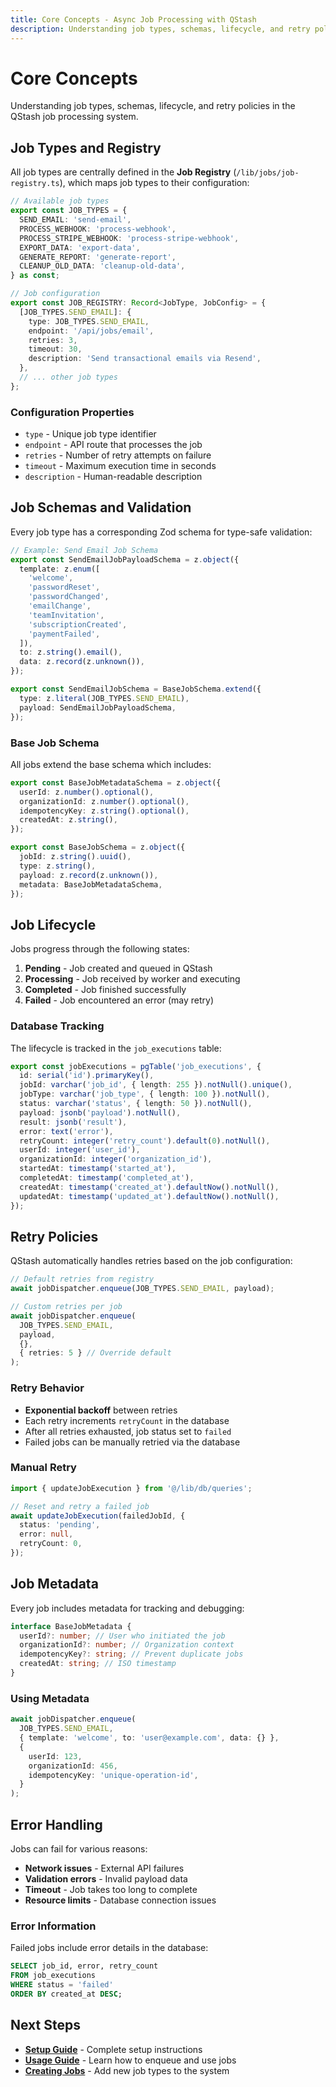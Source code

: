 ```yaml
---
title: Core Concepts - Async Job Processing with QStash
description: Understanding job types, schemas, lifecycle, and retry policies in the QStash job processing system
---
```


# Core Concepts

Understanding job types, schemas, lifecycle, and retry policies in the QStash job processing system.

## Job Types and Registry

All job types are centrally defined in the **Job Registry** (`/lib/jobs/job-registry.ts`), which maps job types to their configuration:

```typescript
// Available job types
export const JOB_TYPES = {
  SEND_EMAIL: 'send-email',
  PROCESS_WEBHOOK: 'process-webhook',
  PROCESS_STRIPE_WEBHOOK: 'process-stripe-webhook',
  EXPORT_DATA: 'export-data',
  GENERATE_REPORT: 'generate-report',
  CLEANUP_OLD_DATA: 'cleanup-old-data',
} as const;

// Job configuration
export const JOB_REGISTRY: Record<JobType, JobConfig> = {
  [JOB_TYPES.SEND_EMAIL]: {
    type: JOB_TYPES.SEND_EMAIL,
    endpoint: '/api/jobs/email',
    retries: 3,
    timeout: 30,
    description: 'Send transactional emails via Resend',
  },
  // ... other job types
};
```

### Configuration Properties

- `type` - Unique job type identifier
- `endpoint` - API route that processes the job
- `retries` - Number of retry attempts on failure
- `timeout` - Maximum execution time in seconds
- `description` - Human-readable description

## Job Schemas and Validation

Every job type has a corresponding Zod schema for type-safe validation:

```typescript
// Example: Send Email Job Schema
export const SendEmailJobPayloadSchema = z.object({
  template: z.enum([
    'welcome',
    'passwordReset',
    'passwordChanged',
    'emailChange',
    'teamInvitation',
    'subscriptionCreated',
    'paymentFailed',
  ]),
  to: z.string().email(),
  data: z.record(z.unknown()),
});

export const SendEmailJobSchema = BaseJobSchema.extend({
  type: z.literal(JOB_TYPES.SEND_EMAIL),
  payload: SendEmailJobPayloadSchema,
});
```

### Base Job Schema

All jobs extend the base schema which includes:

```typescript
export const BaseJobMetadataSchema = z.object({
  userId: z.number().optional(),
  organizationId: z.number().optional(),
  idempotencyKey: z.string().optional(),
  createdAt: z.string(),
});

export const BaseJobSchema = z.object({
  jobId: z.string().uuid(),
  type: z.string(),
  payload: z.record(z.unknown()),
  metadata: BaseJobMetadataSchema,
});
```

## Job Lifecycle

Jobs progress through the following states:

1. **Pending** - Job created and queued in QStash
2. **Processing** - Job received by worker and executing
3. **Completed** - Job finished successfully
4. **Failed** - Job encountered an error (may retry)

### Database Tracking

The lifecycle is tracked in the `job_executions` table:

```typescript
export const jobExecutions = pgTable('job_executions', {
  id: serial('id').primaryKey(),
  jobId: varchar('job_id', { length: 255 }).notNull().unique(),
  jobType: varchar('job_type', { length: 100 }).notNull(),
  status: varchar('status', { length: 50 }).notNull(),
  payload: jsonb('payload').notNull(),
  result: jsonb('result'),
  error: text('error'),
  retryCount: integer('retry_count').default(0).notNull(),
  userId: integer('user_id'),
  organizationId: integer('organization_id'),
  startedAt: timestamp('started_at'),
  completedAt: timestamp('completed_at'),
  createdAt: timestamp('created_at').defaultNow().notNull(),
  updatedAt: timestamp('updated_at').defaultNow().notNull(),
});
```

## Retry Policies

QStash automatically handles retries based on the job configuration:

```typescript
// Default retries from registry
await jobDispatcher.enqueue(JOB_TYPES.SEND_EMAIL, payload);

// Custom retries per job
await jobDispatcher.enqueue(
  JOB_TYPES.SEND_EMAIL,
  payload,
  {},
  { retries: 5 } // Override default
);
```

### Retry Behavior

- **Exponential backoff** between retries
- Each retry increments `retryCount` in the database
- After all retries exhausted, job status set to `failed`
- Failed jobs can be manually retried via the database

### Manual Retry

```typescript
import { updateJobExecution } from '@/lib/db/queries';

// Reset and retry a failed job
await updateJobExecution(failedJobId, {
  status: 'pending',
  error: null,
  retryCount: 0,
});
```

## Job Metadata

Every job includes metadata for tracking and debugging:

```typescript
interface BaseJobMetadata {
  userId?: number; // User who initiated the job
  organizationId?: number; // Organization context
  idempotencyKey?: string; // Prevent duplicate jobs
  createdAt: string; // ISO timestamp
}
```

### Using Metadata

```typescript
await jobDispatcher.enqueue(
  JOB_TYPES.SEND_EMAIL,
  { template: 'welcome', to: 'user@example.com', data: {} },
  {
    userId: 123,
    organizationId: 456,
    idempotencyKey: 'unique-operation-id',
  }
);
```

## Error Handling

Jobs can fail for various reasons:

- **Network issues** - External API failures
- **Validation errors** - Invalid payload data
- **Timeout** - Job takes too long to complete
- **Resource limits** - Database connection issues

### Error Information

Failed jobs include error details in the database:

```sql
SELECT job_id, error, retry_count
FROM job_executions
WHERE status = 'failed'
ORDER BY created_at DESC;
```

## Next Steps

- **[Setup Guide](./setup.md)** - Complete setup instructions
- **[Usage Guide](./usage.md)** - Learn how to enqueue and use jobs
- **[Creating Jobs](./creating-jobs.md)** - Add new job types to the system
